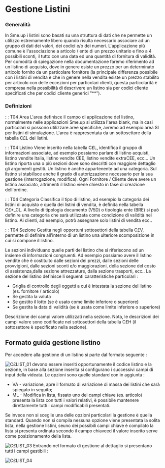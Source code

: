 # Gestione Listini

### Generalità
In Sme.up i listini sono basati su una struttura di dati che ne permette un utilizzo estremamente libero quando risulta necessario associare ad un gruppo di dati dei valori, dei codici e/o dei numeri.
L'applicazione più comune è l'associazione a  articolo / ente di un prezzo unitario e fino a 4 possibili sconti, il tutto con una data ed una quantità di fornitura di validità.
Per comodità di spiegazione nella documentazione faremo riferimento ad un listino di acquisto, dove in genere esiste un prezzo per un determinato articolo fornito da un particolare fornitore (la principale differenza possibile con i listini di vendita è che in genere nella vendita esiste un prezzo stabilito per articolo con delle eccezioni per particolari clienti, questa particolarità è compresa nella possibilità di descrivere un listino sia per codici cliente specificati che per codici cliente generici "\*\*").

### Definizioni
 :  : T04 Area
L'area definisce il campo di applicazione del listino, normalmente nelle applicazioni Sme.up si utilizza l'area blank, ma in casi particolari si possono utilizzare aree specifiche, avremo ad esempio area SI per listini di simulazione. L'area è rappresentata da un sottosettore della tabella C£L dei listini.

 :  : T04 Listino
Viene inserito nella tabella C£L, identifica il gruppo di informazioni associate, ad esempio possiamo parlare di listino acquisti, listino vendite Italia, listino vendite CEE, listino vendite extraCEE, ecc...
Un listino riporta una o più sezioni dove sono descritti con maggiore dettaglio gli argomenti gestiti.
Un listino è anche appartenente ad una categoria.
Sul listino si stabilisce anche il grado di autorizzazione necessario per la sua gestione (interrogazione, modifica).
Ogni Fornitore / Cliente deve avere un listino associato, altrimenti il listino viene chiesto in fase di creazione dell'ordine.

 :  : T04 Categoria
Classifica il tipo di listino, ad esempio la categoria dei listini di acquisto e quella dei listini di vendita, è definita nella tabella C£\*_CL.
A livello  di tipologia documento (V5D) o tipologia ente (BRE) si può definire una categoria che sarà utilizzata come condizione di validità nel listino. Ai clienti, ad esempio, potrò assegnare solo listini di vendita ecc..

 :  : T04 Sezione
Gestita negli opportuni sottosettori della tabella C£V, permette di definire all'interno di un listino una ulteriore scomposizione in cui si compone il  listino.

Le sezioni individuano quelle parti del listino che si riferiscono ad un insieme di informazioni congruenti. Ad esempio possiamo avere il listino  vendite che è costituito dalle sezioni dei prezzi, dalle sezioni delle provvigioni, dalle sezioni sconti e/o maggiorazioni, della sezione del costo di assistenza,dalla sezione attrezzature, dalla sezione trasporti, ecc..
La sezione del listino definisce li seguenti caratteristiche particolari : 

- Griglia di controllo degli oggetti a cui è intestata la sezione del listino (es. fornitore / articolo)
- Se gestita la valuta
- Se gestito il lotto (se è usato come limite inferiore o superiore)
- Se gestita la data di validità (se è usata come limite inferiore o superiore)

Descrizione dei campi valore utilizzati nella sezione. Nota, le descrizioni dei campi valore sono codificate nei sottosettori della tabella C£H (il sottosettore è specificato nella sezione).


## Formato guida gestione listino
Per accedere alla gestione di un listino si parte dal formato seguente : 

![C£LIST_01](http://localhost:3000/immagini/MBDOC_OGG-P_C£LIS0/CXLIST_01.png)
devono essere inseriti opportunamente il codice listino e la sezione, in base alla sezione inserita si configurano i successivi campi di input della videata.
Le opzioni sono quelle standard con in aggiunta : 

- VA - variazione, apre il formato di variazione di massa dei listini che sarà spiegato in seguito;
- ML - Modifica in lista, fissato uno dei campi chiave (es. articolo) presenta la lista con tutti i valori relativi, è possibile mantenere direttamente tutti i campi modificabili presentati.

Se invece non si sceglie una delle opzioni particolari la gestione è quella standard.
Quando non si compila nessuna opzione viene presentata la solita lista, nella gestione listini, seuno dei possibili campi chiave è compilato la lista si presenta ordinata secondo il campo chiaveed il valore inserito serve come posizionamento della lista.

![C£LIST_03](http://localhost:3000/immagini/MBDOC_OGG-P_C£LIS0/CXLIST_03.png)
Entrando nel formato di gestione al dettaglio si presentano tutti i campi gestibili : 

![C£LIST_04](http://localhost:3000/immagini/MBDOC_OGG-P_C£LIS0/CXLIST_04.png)